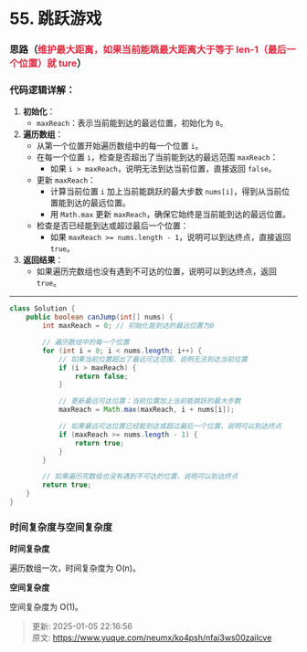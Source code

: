 # 55. 跳跃游戏

### 思路（<font style="color:#DF2A3F;">维护最大距离，如果当前能跳最大距离大于等于 len-1（最后一个位置）就 ture</font>）
### 代码逻辑详解：
1. **初始化**：
    - `maxReach`：表示当前能到达的最远位置，初始化为 `0`。
2. **遍历数组**：
    - 从第一个位置开始遍历数组中的每一个位置 `i`。
    - 在每一个位置 `i`，检查是否超出了当前能到达的最远范围 `maxReach`：
        * 如果 `i > maxReach`，说明无法到达当前位置，直接返回 `false`。
    - 更新 `maxReach`：
        * 计算当前位置 `i` 加上当前能跳跃的最大步数 `nums[i]`，得到从当前位置能到达的最远位置。
        * 用 `Math.max` 更新 `maxReach`，确保它始终是当前能到达的最远位置。
    - 检查是否已经能到达或超过最后一个位置：
        * 如果 `maxReach >= nums.length - 1`，说明可以到达终点，直接返回 `true`。
3. **返回结果**：
    - 如果遍历完数组也没有遇到不可达的位置，说明可以到达终点，返回 `true`。

---

```java
class Solution {
    public boolean canJump(int[] nums) {
        int maxReach = 0; // 初始化能到达的最远位置为0

        // 遍历数组中的每一个位置
        for (int i = 0; i < nums.length; i++) {
            // 如果当前位置超出了最远可达范围，说明无法到达当前位置
            if (i > maxReach) {
                return false;
            }

            // 更新最远可达位置：当前位置加上当前能跳跃的最大步数
            maxReach = Math.max(maxReach, i + nums[i]);

            // 如果最远可达位置已经能到达或超过最后一个位置，说明可以到达终点
            if (maxReach >= nums.length - 1) {
                return true;
            }
        }

        // 如果遍历完数组也没有遇到不可达的位置，说明可以到达终点
        return true;
    }
}
```

### 时间复杂度与空间复杂度
**时间复杂度**

遍历数组一次，时间复杂度为 O(n)。

**空间复杂度**

空间复杂度为 O(1)。





> 更新: 2025-01-05 22:16:56  
> 原文: <https://www.yuque.com/neumx/ko4psh/nfai3ws00zailcve>
